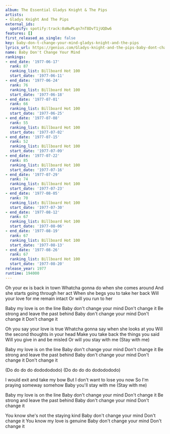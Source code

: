 ```yaml
---
album: The Essential Gladys Knight & The Pips
artists:
- Gladys Knight And The Pips
external_ids:
  spotify: spotify:track:0aNwPLqn7nT8DvT1jUQDw6
features: []
first_released_as_single: false
key: baby-don-t-change-your-mind-gladys-knight-and-the-pips
lyrics_url: https://genius.com/Gladys-knight-and-the-pips-baby-dont-change-your-mind-lyrics
name: Baby Don't Change Your Mind
rankings:
- end_date: '1977-06-17'
  rank: 87
  ranking_list: Billboard Hot 100
  start_date: '1977-06-11'
- end_date: '1977-06-24'
  rank: 76
  ranking_list: Billboard Hot 100
  start_date: '1977-06-18'
- end_date: '1977-07-01'
  rank: 66
  ranking_list: Billboard Hot 100
  start_date: '1977-06-25'
- end_date: '1977-07-08'
  rank: 55
  ranking_list: Billboard Hot 100
  start_date: '1977-07-02'
- end_date: '1977-07-15'
  rank: 52
  ranking_list: Billboard Hot 100
  start_date: '1977-07-09'
- end_date: '1977-07-22'
  rank: 85
  ranking_list: Billboard Hot 100
  start_date: '1977-07-16'
- end_date: '1977-07-29'
  rank: 74
  ranking_list: Billboard Hot 100
  start_date: '1977-07-23'
- end_date: '1977-08-05'
  rank: 70
  ranking_list: Billboard Hot 100
  start_date: '1977-07-30'
- end_date: '1977-08-12'
  rank: 67
  ranking_list: Billboard Hot 100
  start_date: '1977-08-06'
- end_date: '1977-08-19'
  rank: 67
  ranking_list: Billboard Hot 100
  start_date: '1977-08-13'
- end_date: '1977-08-26'
  rank: 67
  ranking_list: Billboard Hot 100
  start_date: '1977-08-20'
release_year: 1977
runtime: 194000
---
```

Oh your ex is back in town
Whatcha gonna do when she comes around
And she starts going through her act
When she begs you to take her back
Will your love for me remain intact
Or will you run to her

Baby my love is on the line
Baby don't change your mind
Don't change it
Be strong and leave the past behind
Baby don't change your mind
Don't change it
Don't change it

Oh you say your love is true
Whatcha gonna say when she looks at you
Will the second thoughts in your head
Make you take back the things you said
Will you give in and be misled
Or will you stay with me
(Stay with me)

Baby my love is on the line
Baby don't change your mind
Don't change it
Be strong and leave the past behind
Baby don't change your mind
Don't change it
Don't change it

(Do do do do dododododo)
(Do do do do dododododo)

I would exit and take my bow
But I don't want to lose you now
So I'm praying someway somehow
Baby you'll stay with me
(Stay with me)

Baby my love is on the line
Baby don't change your mind
Don't change it
Be strong and leave the past behind
Baby don't change your mind
Don't change it

You know she's not the staying kind
Baby don't change your mind
Don't change it
You know my love is genuine
Baby don't change your mind
Don't change it
